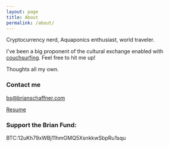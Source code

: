 ```yaml
---
layout: page
title: About
permalink: /about/
---
```


Cryptocurrency nerd, Aquaponics enthusiast, world traveler.  

I've been a big proponent of the cultural exchange enabled with [couchsurfing](https://www.couchsurfing.com/people/bs25). Feel free to hit me up!

Thoughts all my own.

### Contact me

[bs@brianschaffner.com](mailto:bs@brianschaffner.com)

[Resume](http://brianschaffner.com/resume/)

### Support the Brian Fund:
BTC:12uKh79xWBj11hmGMQ5XsnkkwSbpRu1squ


